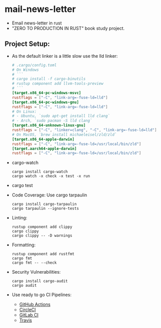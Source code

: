 # mail-news-letter
* Email news-letter in rust 
* "ZERO TO PRODUCTION IN RUST" book study project.

## Project Setup: 
* As the default linker is a little slow use the lld linker: 
	```toml
	# .cargo/config.toml
	# On Windows
	# ```
	# cargo install -f cargo-binutils
	# rustup component add llvm-tools-preview
	# ```
	[target.x86_64-pc-windows-msvc]
	rustflags = ["-C", "link-arg=-fuse-ld=lld"]
	[target.x86_64-pc-windows-gnu]
	rustflags = ["-C", "link-arg=-fuse-ld=lld"]
	# On Linux:
	# - Ubuntu, `sudo apt-get install lld clang`
	# - Arch, `sudo pacman -S lld clang`
	[target.x86_64-unknown-linux-gnu]
	rustflags = ["-C", "linker=clang", "-C", "link-arg=-fuse-ld=lld"]
	# On MacOS, `brew install michaeleisel/zld/zld`
	[target.x86_64-apple-darwin]
	rustflags = ["-C", "link-arg=-fuse-ld=/usr/local/bin/zld"]
	[target.aarch64-apple-darwin]
	rustflags = ["-C", "link-arg=-fuse-ld=/usr/local/bin/zld"]
	```
* cargo-watch
	```console
	cargo install cargo-watch 
	cargo watch -x check -x test -x run
	```

* cargo test 
* Code Coverage: 
	Use cargo tarpaulin
	```console 
	cargo install cargo-tarpaulin
	cargo tarpaulin --ignore-tests
	```

* Linting: 
	```console
	rustup component add clippy 
	cargo clippy 
	cargo clippy -- -D warnings
	```

* Formatting: 
	```console
	rustup component add rustfmt
	cargo fmt 
	cargo fmt -- --check
	```

* Security Vulnerabilities: 
	```console 
	cargo install cargo-audit
	cargo audit
	```

* Use ready to go CI Pipelines: 
	- [GitHub Actions](https://gist.github.com/LukeMathWalker/5ae1107432ce283310c3e601fac915f3)
	- [CircleCI](https://gist.github.com/LukeMathWalker/6153b07c4528ca1db416f24b09038fca)
	- [GitLab CI](https://gist.github.com/LukeMathWalker/d98fa8d0fc5394b347adf734ef0e85ec)
	- [Travis](https://gist.github.com/LukeMathWalker/41c57a57a61c75cc8a9d137a8d41ec10)


